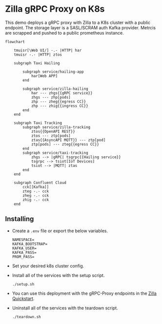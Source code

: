 # Zilla gRPC Proxy on K8s

This demo deploys a gRPC proxy with Zilla to a K8s cluster with a public endpoint. The storage layer is a SASL/SCRAM auth Kafka provider. Metrcis are scrapped and pushed to a public prometheus instance.

```mermaid
flowchart

    tmuisr[\Web UI/] -.- |HTTP| har
    tmuisr -.- |HTTP| ztos
        
    subgraph Taxi Hailing

        subgraph service/hailing-app
            har[Web APP]
        end

        subgraph service/zilla-hailing
            har --- zhgs{{gRPC service}}
            zhgs --- zhp[pods]
            zhp --- zheg{{egress CC}}
            zhp --- zhig{{ingress CC}}
        end
    end

    subgraph Taxi Tracking
        subgraph service/zilla-tracking
            ztos{{OpenAPI REST}}
            ztos --- ztp[pods]
            ztas{{AsyncAPI MQTT}} --- ztp[pod]
            ztp[pods] --- zteg{{egress CC}}
        end
        subgraph service/taxi-tracking
            zhgs --> |gRPC| tsgrpc{{Hailing service}}
            tsgrpc --> tsiot[IoT Devices]
            tsiot --> |MQTT| ztas
        end
    end

    subgraph Confluent Cloud
        cck[[Kafka]]
        zteg -.- cck
        zheg -.- cck
        zhig -.- cck
    end
```

## Installing

- Create a `.env` file or export the below variables.

    ```text
    NAMESPACE=
    KAFKA_BOOTSTRAP=
    KAFKA_USER=
    KAFKA_PASS=
    PROM_PASS=
    ```

- Set your desired k8s cluster config.
- Install all of the services with the setup script.

    ```shell
    ./setup.sh
    ```

- You can use this deployment with the gRPC-Proxy endpoints in the [Zilla Quickstart](https://docs.aklivity.io/zilla/latest/tutorials/quickstart/kafka-proxies.html#postman-collections).
- Uninstall all of the services with the teardown script.

    ```shell
    ./teardown.sh
    ```
